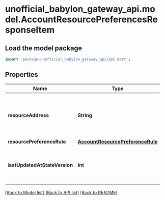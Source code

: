 # unofficial_babylon_gateway_api.model.AccountResourcePreferencesResponseItem

## Load the model package
```dart
import 'package:unofficial_babylon_gateway_api/api.dart';
```

## Properties
Name | Type | Description | Notes
------------ | ------------- | ------------- | -------------
**resourceAddress** | **String** | Bech32m-encoded human readable version of the address. | 
**resourcePreferenceRule** | [**AccountResourcePreferenceRule**](AccountResourcePreferenceRule.md) |  | 
**lastUpdatedAtStateVersion** | **int** | The most recent state version underlying object was modified at. | 

[[Back to Model list]](../README.md#documentation-for-models) [[Back to API list]](../README.md#documentation-for-api-endpoints) [[Back to README]](../README.md)


